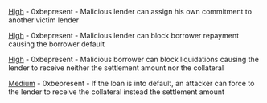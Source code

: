 
[High](High-https:--github.com-sherlock-audit-2023-03-teller-judging-issues-160/README.md) - 0xbepresent - Malicious lender can assign his own commitment to another victim lender

[High](High-https:--github.com-sherlock-audit-2023-03-teller-judging-issues-158/README.md) - 0xbepresent - Malicious lender can block borrower repayment causing the borrower default

[High](High-https:--github.com-sherlock-audit-2023-03-teller-judging-issues-228/README.md) - 0xbepresent - Malicious borrower can block liquidations causing the lender to receive neither the settlement amount nor the collateral

[Medium](Medium-https:--github.com-sherlock-audit-2023-03-teller-judging-issues-232/README.md) - 0xbepresent - If the loan is into default, an attacker can force to the lender to receive the collateral instead the settlement amount
